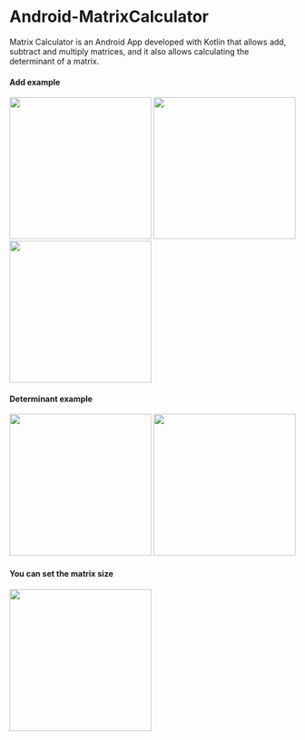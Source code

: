 # Android-MatrixCalculator
Matrix Calculator is an Android App developed with Kotlin that allows add, subtract and multiply matrices, and it also allows calculating the determinant of a matrix.

#### Add example
<img src="https://user-images.githubusercontent.com/46993394/51722853-1e0e2d80-2057-11e9-9dad-acb33eef1815.jpg" width="250"/>
<img src="https://user-images.githubusercontent.com/46993394/51722855-1ea6c400-2057-11e9-967b-886ea7f7afa8.jpg" width="250"/>
<img src="https://user-images.githubusercontent.com/46993394/51722856-1ea6c400-2057-11e9-8c12-4cef13d7febf.jpg" width="250"/>

#### Determinant example
<img src="https://user-images.githubusercontent.com/46993394/51722965-983eb200-2057-11e9-9031-eddbab31c9d1.jpg" width="250"/>
<img src="https://user-images.githubusercontent.com/46993394/51722964-983eb200-2057-11e9-9393-c2d52bd98608.jpg" width="250"/>

#### You can set the matrix size
<img src="https://user-images.githubusercontent.com/46993394/51722963-983eb200-2057-11e9-8e2c-f2b25f55481f.jpg" width="250"/>
